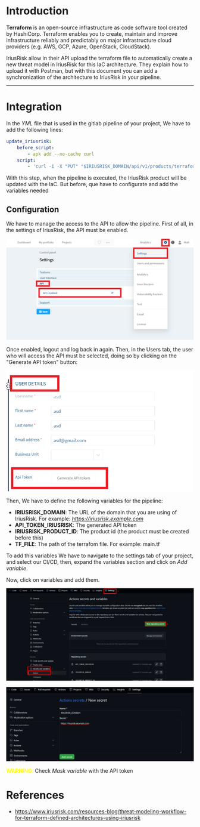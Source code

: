 # Introduction
**Terraform** is an open-source infrastructure as code software tool created by HashiCorp. Terraform enables you to create, maintain and improve infrastructure reliably and predictably on major infrastructure cloud providers (e.g. AWS, GCP, Azure, OpenStack, CloudStack).

IriusRisk allow in their API upload the terraform file to automatically create a new threat model in IriusRisk for this IaC architecture. They explain how to upload it with Postman, but with this document you can add a synchronization of the architecture to IriusRisk in your pipeline.

---
# Integration

In the *YML* file that is used in the gitlab pipeline of your project, We have to add the following lines:

```yml
update_iriusrisk:
    before_script:
        - apk add --no-cache curl
    script:
        - 'curl -i -X "PUT" "$IRIUSRISK_DOMAIN/api/v1/products/terraform/$IRIUSRISK_PRODUCT_ID" -H "accept: application/json" -H "api-token: $API_TOKEN_IRIUSRISK" -H "Content-Type: multipart/form-data" -F "tf-file=@$TF_FILE"'
```
With this step, when the pipeline is executed, the IriusRisk product will be updated with the IaC. But before, que have to configurate and add the variables needed

## Configuration
We have to manage the access to the API to allow the pipeline. First of all, in the settings of IriusRisk, the API must be enabled.

![Api enabled](./images/api_enabled.png)

Once enabled, logout and log back in again. Then, in the Users tab, the user who will access the API must be selected, doing so by clicking on the "Generate API token" button:

![Generate API Token](./images/generate_api_token.png)

Then, We have to define the following variables for the pipeline:

- **IRIUSRISK_DOMAIN**: The URL of the domain that you are using of IriusRisk. For example: *https://iriusrisk.example.com*
- **API_TOKEN_IRIUSRISK**: The generated API token
- **IRIUSRISK_PRODUCT_ID**: The product id (the product must be created before this)
- **TF_FILE**: The path of the terrafom file. For example: main.tf

To add this variables We have to navigate to the settings tab of your project, and select our CI/CD, then, expand the variables section and click on *Add variable*.

Now, click on variables and add them.

![Edit variables](./images/edit_variables.png)

![Adding a variable](./images/adding_variable.png)

<span style="color:yellow">**WARNING**:</span> Check *Mask variable* with the API token


# References

- https://www.iriusrisk.com/resources-blog/threat-modeling-workflow-for-terraform-defined-architectures-using-iriusrisk
